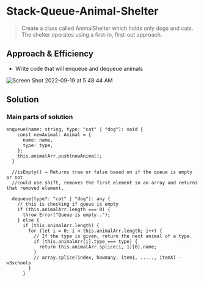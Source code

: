  # Stack-Queue-Animal-Shelter

 >Create a class called AnimalShelter which holds only dogs and cats. The shelter operates using a first-in, first-out approach.

## Approach & Efficiency

- Write code that will enqueue and dequeue animals

![Screen Shot 2022-09-19 at 5 48 44 AM](https://user-images.githubusercontent.com/107226923/190992077-59a00cdd-d779-429e-ad19-78d7b0ee2548.png)

## Solution

### Main parts of solution

```
enqueue(name: string, type: "cat" | "dog"): void {
    const newAnimal: Animal = {
      name: name,
      type: type,
    };
    this.animalArr.push(newAnimal);
  }

  //isEmpty() — Returns true or false based on if the queue is empty or not
  //could use shift, removes the first element in an array and returns that removed element.

  dequeue(type?: "cat" | "dog"): any {
    // this is checking if queue is empty
    if (this.animalArr.length === 0) {
      throw Error("Queue is empty..");
    } else {
      if (this.animalArr.length) {
        for (let i = 0; i < this.animalArr.length; i++) {
          // If the type is given, return the next animal of a type.
          if (this.animalArr[i].type === type) {
            return this.animalArr.splice(i, 1)[0].name;
          }
          // array.splice(index, howmany, item1, ....., itemX) - w3schools
        }
      }
```